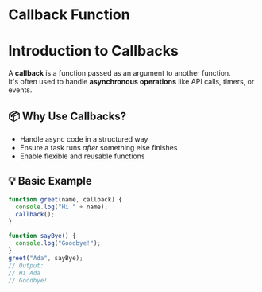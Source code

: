 # Callback Function
# Introduction to Callbacks

A **callback** is a function passed as an argument to another function.  
It's often used to handle **asynchronous operations** like API calls, timers, or events.


## 📦 Why Use Callbacks?                         
- Handle async code in a structured way              
- Ensure a task runs *after* something else finishes 
- Enable flexible and reusable functions  

## 💡 Basic Example
```js
function greet(name, callback) {
  console.log("Hi " + name);
  callback();
}

function sayBye() {
  console.log("Goodbye!");
}
greet("Ada", sayBye);
// Output:
// Hi Ada
// Goodbye!
```